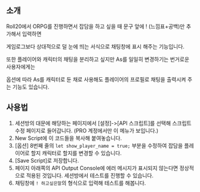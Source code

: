 ## 소개
    
Roll20에서 ORPG를 진행하면서 잡담을 하고 싶을 때 문구 앞에 ! (느낌표+공백)만 추가해서 입력하면

게임로그보다 상대적으로 덜 눈에 띄는 서식으로 채팅창에 표시 해주는 기능입니다.

또한 플레이어와 캐릭터의 채팅을 분리하고 싶지만 As를 일일히 변경하기는 번거로운 사용자에게는

옵션에 따라 As를 캐릭터로 둔 채로 사용해도 플레이어의 프로필로 채팅을 출력시켜 주는 기능도 있습니다.
	
## 사용법

1. 세션방의 대문에 해당하는 페이지에서 [설정]->[API 스크립트]를 선택해 스크립트 수정 페이지로 들어갑니다. (PRO 계정에서만 이 메뉴가 보입니다.)
2. New Script에 이 코드들을 복사해 붙여놓습니다.
3. [옵션] 8번째 줄의 `let show_player_name = true;` 부분을 수정하여 잡담을 플레이어로 할지 캐릭터로 할지를 변경할 수 있습니다.
4. [Save Script]로 저장합니다. 
5. 페이지 아래쪽의 API Output Console에 에러 메시지가 표시되지 않는다면 정상적으로 적용된 것입니다. 세션방에서 테스트를 진행할 수 있습니다.
6. 채팅창에 `! 하고싶은말`의 형식으로 입력해 테스트를 해봅니다.